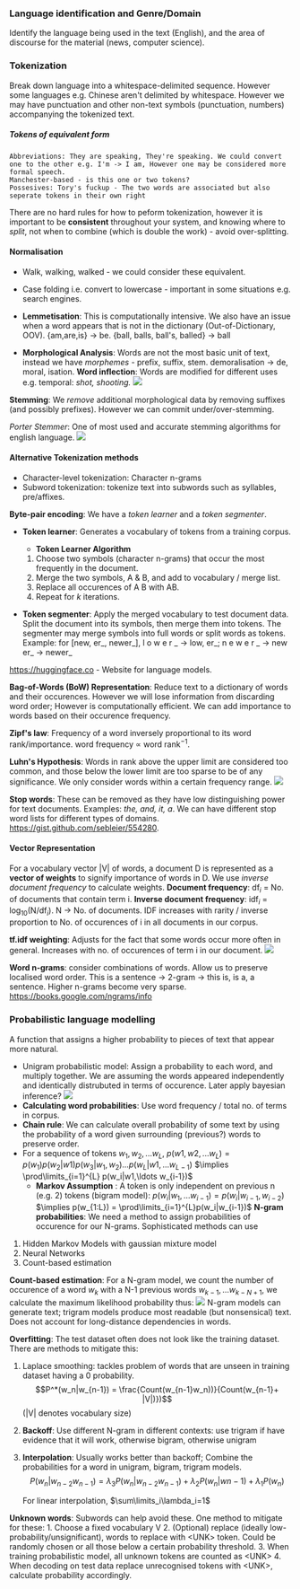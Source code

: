 ### Language identification and Genre/Domain
Identify the language being used in the text (English), and the area of discourse for the material (news, computer science).

### Tokenization
Break down language into a whitespace-delimited sequence. However some languages e.g. Chinese aren't delimited by whitespace. However we may have punctuation and other non-text symbols (punctuation, numbers) accompanying the tokenized text.

##### Tokens of equivalent form
	Abbreviations: They are speaking, They're speaking. We could convert one to the other e.g. I'm -> I am, However one may be considered more formal speech.
	Manchester-based - is this one or two tokens?
	Possesives: Tory's fuckup - The two words are associated but also seperate tokens in their own right

There are no hard rules for how to peform tokenization, however it is important to be **consistent** throughout your system, and knowing where to *split*, not when to combine (which is double the work) - avoid over-splitting.

#### Normalisation
- Walk, walking, walked - we could consider these equivalent.
- Case folding i.e. convert to lowercase - important in some situations e.g. search engines.

- **Lemmetisation**: This is computationally intensive. We also have an issue when a word appears that is not in the dictionary (Out-of-Dictionary, OOV).
	  {am,are,is} -> be.
	  {ball, balls, ball's, balled} -> ball
- **Morphological Analysis**: Words are not the most basic unit of text, instead we have *morphemes* - prefix, suffix, stem. 
	demoralisation -> de, moral, isation.
**Word inflection**: Words are modified for different uses e.g. temporal: *shot, shooting.*
![](misc/Pasted%20image%2020231003103949.png)

**Stemming**: We *remove* additional morphological data by removing suffixes (and possibly prefixes). However we can commit under/over-stemming.

*Porter Stemmer*: One of most used and accurate stemming algorithms for english language.
![](misc/Pasted%20image%2020231003104545.png)

#### Alternative Tokenization methods
- Character-level tokenization: Character n-grams
- Subword tokenization: tokenize text into subwords such as syllables, pre/affixes.

**Byte-pair encoding**: We have a *token learner* and a *token segmenter*.
- **Token learner**: Generates a vocabulary of tokens from a training corpus.
	- **Token Learner Algorithm**
	1. Choose two symbols (character n-grams) that occur the most frequently in the document.
	2. Merge the two symbols, A & B, and add to vocabulary / merge list.
	3. Replace all occurences of A B with AB.
	4. Repeat for *k* iterations.

 - **Token segmenter**: Apply the merged vocabulary to test document data. Split the document into its symbols, then merge them into tokens. The segmenter may merge symbols into full words or split words as tokens.
	 Example: for [new, er_, newer_], l o w e r _ -> low, er_; 
	 n e w e r _ -> new er_ -> newer_

https://huggingface.co - Website for language models.

**Bag-of-Words (BoW) Representation**: Reduce text to a dictionary of words and their occurences. However we will lose information from discarding word order; However is computationally efficient. We can add importance to words based on their occurence frequency.

**Zipf's law**: Frequency of a word inversely proportional to its word rank/importance. word frequency $\propto$ word rank$^{-1}$.

**Luhn's Hypothesis**: Words in rank above the upper limit are considered too common, and those below the lower limit are too sparse to be of any significance. We only consider words within a certain frequency range.
![](misc/Pasted%20image%2020231003112122.png)

**Stop words**: These can be removed as they have low distinguishing power for text documents. Examples: *the, and, it, a*. We can have different stop word lists for different types of domains. https://gist.github.com/sebleier/554280.

#### Vector Representation

For a vocabulary vector |V| of words, a document D is represented as a **vector of weights** to signify importance of words in D. We use *inverse document frequency* to calculate weights.
**Document frequency**: df$_{i}$ = No. of documents that contain term i. 
**Inverse document frequency**: idf$_{i}$ = log$_{10}$(N/df$_{i}$). N -> No. of documents.
IDF increases with rarity / inverse proportion to No. of occurences of i in all documents in our corpus.

**tf.idf weighting**: Adjusts for the fact that some words occur more often in general. Increases with no. of occurences of term i in our document.
![](misc/Pasted%20image%2020231003113834.png)

**Word n-grams**: consider combinations of words. Allow us to preserve localised word order. 
	This is a sentence -> 2-gram -> this is, is a, a sentence.
Higher n-grams become very sparse. https://books.google.com/ngrams/info

### Probabilistic language modelling 
A function that assigns a higher probability to pieces of text that appear more natural.
- Unigram probabilistic model: Assign a probability to each word, and multiply together. We are assuming the words appeared independently and identically distrubuted in terms of occurence. Later apply bayesian inference? 
 ![](misc/Pasted%20image%2020231003114351.png)
- **Calculating word probabilities**: Use word frequency / total no. of terms in corpus.
- **Chain rule**: We can calculate overall probability of some text by using the probability of a word given surrounding (previous?) words to preserve order.
- 
	For a sequence of tokens $w_1, w_2, ... w_L$, $p(w1,w2,...w_L)=p(w_1)p(w_2|w1)p(w_3|w_1, w_2)\ldots p(w_L|w1,\ldots w_{L-1})$
	$\implies \prod\limits_{i=1}^{L} p(w_i|w1,\ldots w_{i-1})$
	- **Markov Assumption** : A token is only independent on previous n (e.g. 2) tokens (bigram model):
	$p(w_i|w_1,\ldots w_{i-1})=p(w_i | w_{i-1}, w_{i-2})$
	$\implies p(w_{1:L}) = \prod\limits_{i=1}^{L}p(w_i|w_{i-1})$
**N-gram probabilities**: We need a method to assign probabilities of occurence for our N-grams. Sophisticated methods can use
1. Hidden Markov Models with gaussian mixture model
2. Neural Networks
3. Count-based estimation

**Count-based estimation**: For a N-gram model, we count the number of occurence of a word $w_k$ with a N-1 previous words $w_{k-1},\ldots w_{k-N+1}$, we calculate the maximum likelihood probability thus:
![](misc/Pasted%20image%2020231003144340.png)
N-gram models can generate text; trigram models produce most readable (but nonsensical) text. Does not account for long-distance dependencies in words.

**Overfitting**: The test dataset often does not look like the training dataset. There are methods to mitigate this:
1. Laplace smoothing: tackles problem of words that are unseen in training dataset having a 0 probability.
	$$P^*(w_n|w_{n-1}) = \frac{Count(w_{n-1}w_n))}{Count(w_{n-1}+ |V|)})$$
	(|V| denotes vocabulary size)

2. **Backoff**: Use different N-gram in different contexts: use trigram if have evidence that it will work, otherwise bigram, otherwise unigram
3. **Interpolation**: Usually works better than backoff; Combine the probabilities for a word in unigram, bigram, trigram models.
	$$P(w_n|w_{n-2}w_{n-1}) = \lambda_3P(w_n|w_{n-2}w_{n-1})+\lambda_2P(w_n|w{n-1})+\lambda_1P(w_n)$$

	For linear interpolation, $\sum\limits_i\lambda_i=1$

**Unknown words**: Subwords can help avoid these. One method to mitigate for these:
	1. Choose a fixed vocabulary V
	2. (Optional) replace (ideally low-probability/unsignificant), words to replace with \<UNK> token. Could be randomly chosen or all those below a certain probability threshold.
	3. When training probabilistic model, all unknown tokens are counted as \<UNK>
	4. When decoding on test data replace unrecognised tokens with \<UNK>, calculate probability accordingly.








